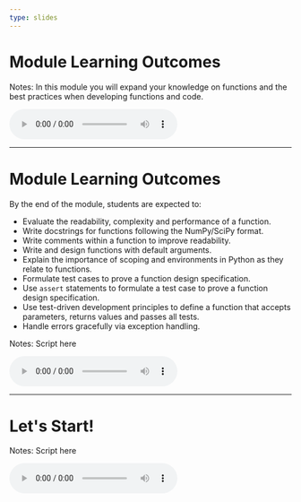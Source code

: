 ```yaml
---
type: slides
---
```


# Module Learning Outcomes

Notes: In this module you will expand your knowledge on functions and the best practices when developing functions and code.

<html>
<audio controls >
  <source src="/placeholder_audio.mp3" />
</audio></html>

---

# Module Learning Outcomes

By the end of the module, students are expected to:

- Evaluate the readability, complexity and performance of a function.
- Write docstrings for functions following the NumPy/SciPy format.
- Write comments within a function to improve readability.
- Write and design functions with default arguments.
- Explain the importance of scoping and environments in Python as they relate to functions.
- Formulate test cases to prove a function design specification.
- Use `assert` statements to formulate a test case to prove a function design specification.
- Use test-driven development principles to define a function that accepts parameters, returns values and passes all tests.
- Handle errors gracefully via exception handling.

Notes: Script here
<html>
<audio controls >
  <source src="/placeholder_audio.mp3" />
</audio></html>

---

# Let's Start!

Notes: Script here
<html>
<audio controls >
  <source src="/placeholder_audio.mp3" />
</audio></html>
